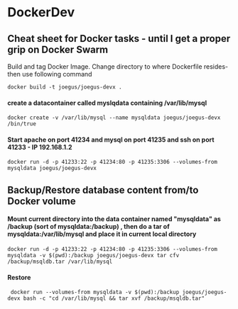 # DockerDev
## Cheat sheet for Docker tasks - until I get a proper grip on Docker Swarm

Build and tag Docker Image. Change directory to where Dockerfile resides- then use following command
```
docker build -t joegus/joegus-devx .
```

#### create a datacontainer called myslqdata containing /var/lib/mysql
```
docker create -v /var/lib/mysql --name mysqldata joegus/joegus-devx /bin/true
```

#### Start apache on port 41234 and mysql on port 41235 and ssh on port 41233 - IP 192.168.1.2
```
docker run -d -p 41233:22 -p 41234:80 -p 41235:3306 --volumes-from mysqldata joegus/joegus-devx
```
## Backup/Restore database content from/to Docker volume
#### Mount current directory into the data container named "mysqldata" as /backup (sort of mysqldata:/backup) , then do a tar of mysqldata:/var/lib/mysql and place it in current local directory

```
docker run -d -p 41233:22 -p 41234:80 -p 41235:3306 --volumes-from mysqldata -v $(pwd):/backup joegus/joegus-devx tar cfv  /backup/msqldb.tar /var/lib/mysql
```

#### Restore

```
 docker run --volumes-from mysqldata -v $(pwd):/backup joegus/joegus-devx bash -c "cd /var/lib/mysql && tar xvf /backup/msqldb.tar"
 ```

